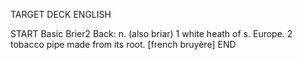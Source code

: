 TARGET DECK
ENGLISH

START
Basic
Brier2
Back: n. (also briar) 1 white heath of s. Europe. 2 tobacco pipe made from its root. [french bruyère]
END
